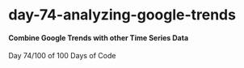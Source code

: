 # day-74-analyzing-google-trends
#### Combine Google Trends with other Time Series Data
Day 74/100 of 100 Days of Code
